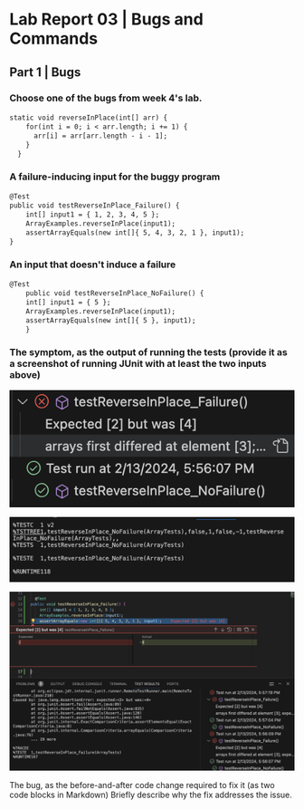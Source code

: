 # Lab Report 03 | Bugs and Commands

## Part 1 | Bugs


### Choose one of the bugs from week 4's lab.
```
static void reverseInPlace(int[] arr) {
    for(int i = 0; i < arr.length; i += 1) {
      arr[i] = arr[arr.length - i - 1];
    }
  }
```
### A failure-inducing input for the buggy program
```
@Test
public void testReverseInPlace_Failure() {
    int[] input1 = { 1, 2, 3, 4, 5 };
    ArrayExamples.reverseInPlace(input1);
    assertArrayEquals(new int[]{ 5, 4, 3, 2, 1 }, input1);
}
```
### An input that doesn't induce a failure
```
@Test 
	public void testReverseInPlace_NoFailure() {
    int[] input1 = { 5 };
    ArrayExamples.reverseInPlace(input1);
    assertArrayEquals(new int[]{ 5 }, input1);
	}
```

### The symptom, as the output of running the tests (provide it as a screenshot of running JUnit with at least the two inputs above)

![Image](lab03_3a.png)

![Image](lab03_3b.png)

![Image](lab03_3c.png)


The bug, as the before-and-after code change required to fix it (as two code blocks in Markdown)
Briefly describe why the fix addresses the issue.
